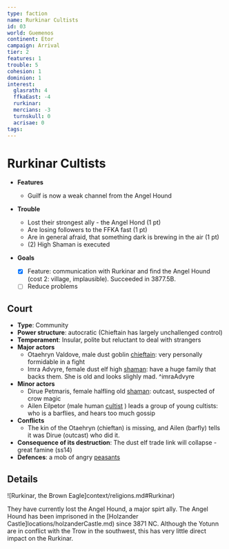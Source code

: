 ```yaml
---
type: faction
name: Rurkinar Cultists
id: 03
world: Guemenos
continent: Etor
campaign: Arrival
tier: 2
features: 1
trouble: 5
cohesion: 1
dominion: 1
interest:
  glasrath: 4
  ffkaEast: -4
  rurkinar: 
  mercians: -3
  turnskull: 0
  acrisae: 0
tags: 
---
```


# Rurkinar Cultists

- **Features**
	- Guilf is now a weak channel from the Angel Hound
- **Trouble**
	- Lost their strongest ally - the Angel Hond (1 pt)
	- Are losing followers to the FFKA fast (1 pt)
	- Are in general afraid, that something dark is brewing in the air (1 pt)
	- (2) High Shaman is executed

- **Goals**
	- [x] Feature: communication with Rurkinar and find the Angel Hound (cost 2: village, implausible). Succeeded in 3877.5B.
	- [ ] Reduce problems

## Court

- **Type**: Community
- **Power structure**: autocratic (Chieftain has largely unchallenged control)
- **Temperament**: Insular, polite but reluctant to deal with strangers
- **Major actors**
	- Otaehryn Valdove, male dust goblin [chieftain](https://open5e.com/monsters/dust-goblin-chieftain): very personally formidable in a fight
	- Imra Advyre, female dust elf high [shaman](https://open5e.com/monsters/junk-shaman): have a huge family that backs them. She is old and looks slighly mad. ^imraAdvyre
- **Minor actors**
	- Dirue Petmaris, female halfling old [shaman](https://open5e.com/monsters/junk-shaman): outcast, suspected of crow magic
	- Ailen Eilpetor (male human [cultist](https://open5e.com/monsters/cultist-a5e) ) leads a group of young cultists: who is a barflies, and hears too much gossip
- **Conflicts**
	- The kin of the Otaehryn (chieftan) is missing, and Ailen (barfly) tells it was Dirue (outcast) who did it. 
- **Consequence of its destruction**: The dust elf trade link will collapse - great famine (ss14)
- **Defences**: a mob of angry [peasants](https://open5e.com/monsters/commoner)

## Details

![Rurkinar, the Brown Eagle]context/religions.md#Rurkinar)

They have currently lost the Angel Hound, a major spirt ally. The Angel Hound has been imprisoned in the [Holzander Castle]locations/holzanderCastle.md) since 3871 NC. Although the Yotunn are in conflict with the Trow in the southwest, this has very little direct impact on the Rurkinar.



